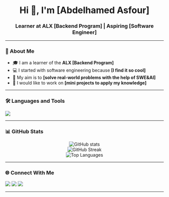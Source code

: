 <!-- GitHub Profile README Template -->


<h1 align="center">Hi 👋, I'm [Abdelhamed Asfour]</h1>
<h3 align="center">Learner at ALX [Backend Program] | Aspiring [Software Engineer]</h3>


---


### 🚀 About Me
- 🎓 I am a learner of the **ALX [Backend Program]**
- 💻 I started with software engineering because **[I find it so cool]**
- 🎯 My aim is to **[solve real-world problems with the help of SWE&AI]**
- 🔭 I would like to work on **[mini projects to apply my knowledge]**


---



### 🛠️ Languages and Tools
<p align="left">
<img src="https://skillicons.dev/icons?i=python,cpp,html,css,git,github,linux" />
</p>


---


### 📊 GitHub Stats
<p align="center">
<img src="https://github-readme-stats.vercel.app/api?username=abdelhamiedDev&show_icons=true&theme=tokyonight" alt="GitHub stats"/>
<br>
<img src="https://github-readme-streak-stats.herokuapp.com/?user=abdelhamiedDev&theme=tokyonight" alt="GitHub Streak"/>
<br>
<img src="https://github-readme-stats.vercel.app/api/top-langs/?username=abdelhamiedDev&layout=compact&theme=tokyonight" alt="Top Languages"/>
</p>


---


### 🌐 Connect With Me
<p align="left">
<a href="https://linkedin.com/in/[lil3sfour]" target=""><img src="https://img.shields.io/badge/LinkedIn-blue?style=for-the-badge&logo=linkedin"/></a>
<a href="https://twitter.com/[Lil_asfour]" target=""><img src="https://img.shields.io/badge/Twitter-black?style=for-the-badge&logo=twitter"/></a>
<a href="mailto:[medo91057@gmail.com]" target="_blank"><img src="https://img.shields.io/badge/Email-red?style=for-the-badge&logo=gmail"/></a>
</p>


---




